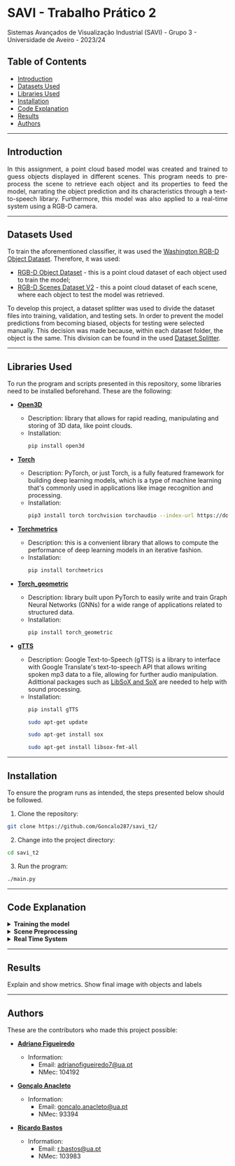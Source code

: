 # SAVI - Trabalho Prático 2

Sistemas Avançados de Visualização Industrial (SAVI) - Grupo 3 - Universidade de Aveiro - 2023/24

## Table of Contents

* [Introduction](#introduction)
* [Datasets Used](#datasets-used)
* [Libraries Used](#libraries-used)
* [Installation](#installation)
* [Code Explanation](#code-explanation)
* [Results](#results)
* [Authors](#authors)


---
## Introduction

<p align="justify"> In this assignment, a point cloud based model was created and trained to guess objects displayed in different scenes. This program needs to pre-process the scene to retrieve each object and its properties to feed the model, narrating the object prediction and its characteristics through a text-to-speech library. Furthermore, this model was also applied to a real-time system using a RGB-D camera.</p>

---
## Datasets Used

To train the aforementioned classifier, it was used the [Washington RGB-D Object Dataset](https://rgbd-dataset.cs.washington.edu/dataset/). Therefore, it was used:
- [RGB-D Object Dataset](https://rgbd-dataset.cs.washington.edu/dataset/rgbd-dataset_pcd_ascii/) - this is a point cloud dataset of each object used to train the model;
- [RGB-D Scenes Dataset V2](https://rgbd-dataset.cs.washington.edu/dataset/rgbd-scenes-v2/) - this a point cloud dataset of each scene, where each object to test the model was retrieved.

To develop this project, a dataset splitter was used to divide the dataset files into training, validation, and testing sets. In order to prevent the model predictions from becoming biased, objects for testing were selected manually. This decision was made because, within each dataset folder, the object is the same. This division can be found in the used [Dataset Splitter](PointCloud_Learning/dataset_splitter_off.py).

---
## Libraries Used

To run the program and scripts presented in this repository, some libraries need to be installed beforehand. These are the following:

- **[Open3D](https://www.open3d.org/)**
  - Description: library that allows for rapid reading, manipulating and storing of 3D data, like point clouds.
  - Installation:
    ```bash
    pip install open3d
    ```

- **[Torch](https://pytorch.org/)**
  - Description: PyTorch, or just Torch, is a fully featured framework for building deep learning models, which is a type of machine learning that's commonly used in applications like image recognition and  processing.
  - Installation:
    ```bash
    pip3 install torch torchvision torchaudio --index-url https://download.pytorch.org/whl/cpu
    ```

- **[Torchmetrics](https://lightning.ai/docs/torchmetrics/stable/)**
  - Description: this is a convenient library that allows to compute the performance of deep learning models in an iterative fashion.
  - Installation:
    ```bash
    pip install torchmetrics
    ```
  
- **[Torch_geometric](https://pytorch-geometric.readthedocs.io/en/latest/)**
  - Description: library built upon PyTorch to easily write and train Graph Neural Networks (GNNs) for a wide range of applications related to structured data.
  - Installation:
    ```bash
    pip install torch_geometric
    ```

- **[gTTS](https://gtts.readthedocs.io/en/latest/)**
  - Description: Google Text-to-Speech (gTTS) is a library to interface with Google Translate's text-to-speech API that allows writing spoken mp3 data to a file, allowing for further audio manipulation. Adittional packages such as [LibSoX and SoX](https://packages.debian.org/sid/libsox-fmt-all) are needed to help with sound processing.
  - Installation:
    ```bash
    pip install gTTS
    ```
     ```bash
    sudo apt-get update
    ```
      ```bash
    sudo apt-get install sox
    ```
       ```bash
    sudo apt-get install libsox-fmt-all
    ```

<!-- Add more libraries as needed -->

---
## Installation

To ensure the program runs as intended, the steps presented below should be followed.

1. Clone the repository:
```bash
git clone https://github.com/Goncalo287/savi_t2/
```
2. Change into the project directory:
```bash
cd savi_t2
```
3. Run the program:
```bash
./main.py
```

---
## Code Explanation 

<details >
<summary><b>Training the model</b></summary>

To train the model with Pointclouds information, a [PointNet](http://stanford.edu/~rqi/pointnet/) architecture was utilized. It consumes an entire point cloud, learns a spatial encoding of each point, aggregates learned encodings into features, and feeds them into a classifier. One advantage of this architecture is that it learns the global representation of the input, ensuring that the results are independent of the orientation of the Pointcloud. In this network architecture, there are several shared MLPs (1D Convolutions) from which critical points are extracted using a Max Pooling function. These critical points (outputs) are fed into a classifier that predicts each object class. Aditional detailed information about this architecture can be found at ["An Intuitive Introduction to Point Net"](https://medium.com/@itberrios6/introduction-to-point-net-d23f43aa87d2).

To optimize the classifier parameters, a PointNetLoss function was implemented. In this function, the [Negative Log Likelihood Loss (NLLLOSS)](https://pytorch.org/docs/stable/generated/torch.nn.NLLLoss.html) criterion was used to refine the model parameters during the training phase to improve validation results. To prevent overfitting during the training phase, the model was only saved when the validation error was minimum compared to the training process.

```python3
def pointnetloss(outputs, labels, m3x3, m64x64, alpha = 0.0001):
    criterion = torch.nn.NLLLoss()
```

</details>

<details >
<summary><b>Scene Preprocessing</b></summary>

To feed the classifier mentioned earlier, it is necessary to isolate the objects present in each scene. For this purpose, a script based on [Open3D](https://www.open3d.org/docs/release/) was developed to achieve the desired outcome for all scenes in an automated manner. Initially, the script detected the table, consisting solely of horizontal points. Subsequently, all points above the table, representing the objects, were retrieved. Finally, the points were grouped into clusters, where each cluster represents an object.

```python3
cluster_idxs = list(all_objects.cluster_dbscan(eps=0.031, min_points=70, print_progress=True))
obj_idxs = list(set(cluster_idxs))
obj_idxs.remove(-1)    # removing all other points
```

Additionally, properties of the objects were extracted, including color and height. These properties, along with the number and type of objects, were provided to the user through a text-to-speech script. Simultaneously, using [threading](https://docs.python.org/3/library/threading.html), a new window appeared displaying the objects and their respective data.

</details>

<details >
<summary><b>Real Time System</b></summary>

aaa

</details>

---
## Results

<p align="justify">Explain and show metrics. Show final image with objects and labels</p>

---
## Authors

These are the contributors who made this project possible:

- **[Adriano Figueiredo](https://github.com/AdrianoFF10)**
  - Information:
    - Email: adrianofigueiredo7@ua.pt
    - NMec: 104192

- **[Gonçalo Anacleto](https://github.com/Goncalo287)**
  - Information:
    - Email: goncalo.anacleto@ua.pt
    - NMec: 93394

- **[Ricardo Bastos](https://github.com/RBastos36)**
  - Information:
    - Email: r.bastos@ua.pt
    - NMec: 103983
